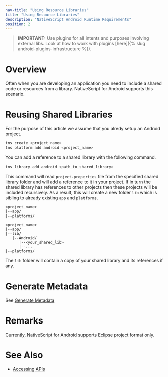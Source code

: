 ```yaml
---
nav-title: "Using Resource Libraries"
title: "Using Resource Libraries"
description: "NativeScript Android Runtime Requirements"
position: 2
---
```


> **IMPORTANT:** Use plugins for all intents and purposes involving external libs. Look at how to work with plugins [here]({% slug android-plugins-infrastructure %}).

# Overview

Often when you are developing an application you need to include a shared code or resources from a library. NativeScript for Android supports this scenario.

# Reusing Shared Libraries

For the purpose of this article we assume that you alredy setup an Android project.

```bash
tns create <project_name>
tns platform add android <project_name>
```

You can  add a reference to a shared library with the following command.

```bash
tns library add android <path_to_shared_library>
```

This command will read `project.properties` file from the specified shared library folder and will add a reference to it in your project. If in turn the shared library has references to other projects then these projects will be included recursively. As a result, this will create a new folder `lib` which is sibling to already existing `app` and `platforms`.

```
<project_name>
|--app/
|--platforms/
```
```
<project_name>
|--app/
|--lib/
   |--Android/
      |--<your_shared_lib>
      |--...
|--platforms/
```

The `lib` folder will contain a copy of your shared library and its references if any.

# Generate Metadata

See [Generate Metadata](./jars.md#generate-metadata)

# Remarks

Currently, NativeScript for Android supports Eclipse project format only.

# See Also
* [Accessing APIs](../metadata/accessing-packages.md)
